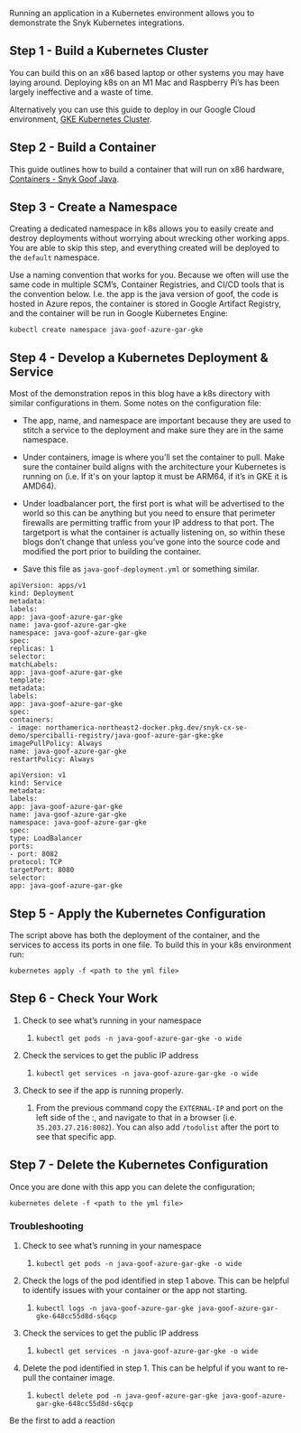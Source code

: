 Running an application in a Kubernetes environment allows you to demonstrate the Snyk Kubernetes integrations.

## Step 1 - Build a Kubernetes Cluster

You can build this on an x86 based laptop or other systems you may have laying around. Deploying k8s on an M1 Mac and Raspberry Pi’s has been largely ineffective and a waste of time.

Alternatively you can use this guide to deploy in our Google Cloud environment, [GKE Kubernetes Cluster](https://snyksec.atlassian.net/wiki/spaces/~629db3cb76c0360069f263e7/blog/2023/10/20/1719238881).

## Step 2 - Build a Container

This guide outlines how to build a container that will run on x86 hardware, [Containers - Snyk Goof Java](https://snyksec.atlassian.net/wiki/spaces/~629db3cb76c0360069f263e7/blog/2023/11/30/1768980481).

## Step 3 - Create a Namespace

Creating a dedicated namespace in k8s allows you to easily create and destroy deployments without worrying about wrecking other working apps. You are able to skip this step, and everything created will be deployed to the `default` namespace.

Use a naming convention that works for you. Because we often will use the same code in multiple SCM’s, Container Registries, and CI/CD tools that is the convention below. I.e. the app is the java version of goof, the code is hosted in Azure repos, the container is stored in Google Artifact Registry, and the container will be run in Google Kubernetes Engine:

`kubectl create namespace java-goof-azure-gar-gke`

## Step 4 - Develop a Kubernetes Deployment & Service

Most of the demonstration repos in this blog have a k8s directory with similar configurations in them. Some notes on the configuration file:

-   The app, name, and namespace are important because they are used to stitch a service to the deployment and make sure they are in the same namespace.
    
-   Under containers, image is where you’ll set the container to pull. Make sure the container build aligns with the architecture your Kubernetes is running on (i.e. If it's on your laptop it must be ARM64, if it’s in GKE it is AMD64).
    
-   Under loadbalancer port, the first port is what will be advertised to the world so this can be anything but you need to ensure that perimeter firewalls are permitting traffic from your IP address to that port. The targetport is what the container is actually listening on, so within these blogs don’t change that unless you’ve gone into the source code and modified the port prior to building the container.
    
-   Save this file as `java-goof-deployment.yml` or something similar.
    

`apiVersion: apps/v1`  
`kind: Deployment`  
`metadata:`  
`labels:`  
`app: java-goof-azure-gar-gke`  
`name: java-goof-azure-gar-gke`  
`namespace: java-goof-azure-gar-gke`  
`spec:`  
`replicas: 1`  
`selector:`  
`matchLabels:`  
`app: java-goof-azure-gar-gke`  
`template:`  
`metadata:`  
`labels:`  
`app: java-goof-azure-gar-gke`  
`spec:`  
`containers:`  
`- image: northamerica-northeast2-docker.pkg.dev/snyk-cx-se-demo/sperciballi-registry/java-goof-azure-gar-gke:gke`  
`imagePullPolicy: Always`  
`name: java-goof-azure-gar-gke`  
`restartPolicy: Always`

`apiVersion: v1`  
`kind: Service`  
`metadata:`  
`labels:`  
`app: java-goof-azure-gar-gke`  
`name: java-goof-azure-gar-gke`  
`namespace: java-goof-azure-gar-gke`  
`spec:`  
`type: LoadBalancer`  
`ports:`  
`- port: 8082`  
`protocol: TCP`  
`targetPort: 8080`  
`selector:`  
`app: java-goof-azure-gar-gke`

## Step 5 - Apply the Kubernetes Configuration

The script above has both the deployment of the container, and the services to access its ports in one file. To build this in your k8s environment run:

`kubernetes apply -f <path to the yml file>`

## Step 6 - Check Your Work

1.  Check to see what’s running in your namespace
    
    1.  `kubectl get pods -n java-goof-azure-gar-gke -o wide`
        
2.  Check the services to get the public IP address
    
    1.  `kubectl get services -n java-goof-azure-gar-gke -o wide`
        
3.  Check to see if the app is running properly.
    
    1.  From the previous command copy the `EXTERNAL-IP` and port on the left side of the :, and navigate to that in a browser (i.e. `35.203.27.216:8082`). You can also add `/todolist` after the port to see that specific app.
        

## Step 7 - Delete the Kubernetes Configuration

Once you are done with this app you can delete the configuration;

`kubernetes delete -f <path to the yml file>`

### Troubleshooting

1.  Check to see what’s running in your namespace
    
    1.  `kubectl get pods -n java-goof-azure-gar-gke -o wide`
        
2.  Check the logs of the pod identified in step 1 above. This can be helpful to identify issues with your container or the app not starting.
    
    1.  `kubectl logs -n java-goof-azure-gar-gke java-goof-azure-gar-gke-648cc55d8d-s6qcp`
        
3.  Check the services to get the public IP address
    
    1.  `kubectl get services -n java-goof-azure-gar-gke -o wide`
        
4.  Delete the pod identified in step 1. This can be helpful if you want to re-pull the container image.
    
    1.  `kubectl delete pod -n java-goof-azure-gar-gke java-goof-azure-gar-gke-648cc55d8d-s6qcp`
        

Be the first to add a reaction